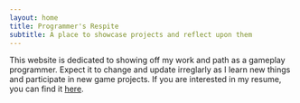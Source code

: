 ```yaml
---
layout: home
title: Programmer's Respite
subtitle: A place to showcase projects and reflect upon them
---
```

This website is dedicated to showing off my work and path as a gameplay programmer. Expect it to change and update irreglarly as I learn new things and participate in new game projects.
If you are interested in my resume, you can find it [here](https://drive.google.com/file/d/1PE4wc9ztuZfyHVJlIaoUhaUspgW6dGYl/view?usp=sharing).